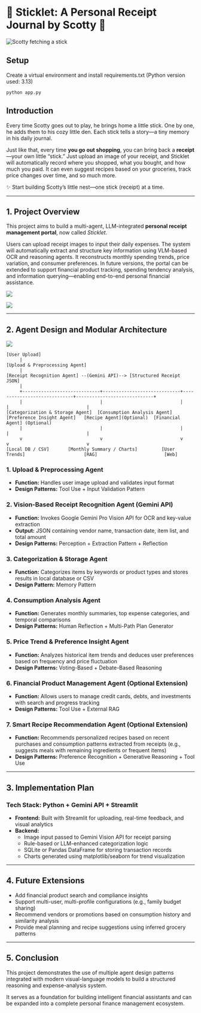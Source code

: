 # 🌿 Sticklet: A Personal Receipt Journal by Scotty 🐶
![Scotty fetching a stick](assets/logo.png)


## Setup 

Create a virtual environment and install requirements.txt (Python version used: 3.13)
```
python app.py
```


## Introduction

Every time Scotty goes out to play, he brings home a little stick. One by one, he adds them to his cozy little den. Each stick tells a story—a tiny memory in his daily journal.

Just like that, every time **you go out shopping**, you can bring back a **receipt**—your own little “stick.” Just upload an image of your receipt, and Sticklet will automatically record where you shopped, what you bought, and how much you paid. It can even suggest recipes based on your groceries, track price changes over time, and so much more.

✨ Start building Scotty’s little nest—one stick (receipt) at a time.

---

## 1. Project Overview

This project aims to build a multi-agent, LLM-integrated **personal receipt management portal**, now called *Sticklet*.

Users can upload receipt images to input their daily expenses. The system will automatically extract and structure key information using VLM-based OCR and reasoning agents. It reconstructs monthly spending trends, price variation, and consumer preferences. In future versions, the portal can be extended to support financial product tracking, spending tendency analysis, and information querying—enabling end-to-end personal financial assistance.

![](assets/strick_receipt.png)

![](assets/dashboard.png)

---

## 2. Agent Design and Modular Architecture
![](assets/architecture.png)
```
[User Upload]
     |
[Upload & Preprocessing Agent]
     |
[Receipt Recognition Agent] --(Gemini API)--> [Structured Receipt JSON]
     |
     +-----------------------------+-----------------------------+-----------------------------+-----------------------------+
     |                             |                             |                             |                             |
[Categorization & Storage Agent]  [Consumption Analysis Agent]  [Preference Insight Agent]   [Recipe Agent](Optional)  [Financial Agent] (Optional)
     |                             |                             |                             |                             |
     v                             v                             v                             v                             v
[Local DB / CSV]       [Monthly Summary / Charts]         [User Trends]                      [RAG]                         [Web]
```


### 1. Upload & Preprocessing Agent
- **Function:** Handles user image upload and validates input format
- **Design Patterns:** Tool Use + Input Validation Pattern

### 2. Vision-Based Receipt Recognition Agent (Gemini API)
- **Function:** Invokes Google Gemini Pro Vision API for OCR and key-value extraction
- **Output:** JSON containing vendor name, transaction date, item list, and total amount
- **Design Patterns:** Perception + Extraction Pattern + Reflection

### 3. Categorization & Storage Agent
- **Function:** Categorizes items by keywords or product types and stores results in local database or CSV
- **Design Pattern:** Memory Pattern

### 4. Consumption Analysis Agent
- **Function:** Generates monthly summaries, top expense categories, and temporal comparisons
- **Design Patterns:** Human Reflection + Multi-Path Plan Generator

### 5. Price Trend & Preference Insight Agent
- **Function:** Analyzes historical item trends and deduces user preferences based on frequency and price fluctuation
- **Design Patterns:** Voting-Based + Debate-Based Reasoning

### 6. Financial Product Management Agent (Optional Extension)
- **Function:** Allows users to manage credit cards, debts, and investments with search and progress tracking
- **Design Patterns:** Tool Use + External RAG

### 7. Smart Recipe Recommendation Agent (Optional Extension)
- **Function:** Recommends personalized recipes based on recent purchases and consumption patterns extracted from receipts (e.g., suggests meals with remaining ingredients or frequent items)
- **Design Patterns:** Preference Recognition + Generative Reasoning + Tool Use

---

## 3. Implementation Plan

### Tech Stack: Python + Gemini API + Streamlit

- **Frontend:** Built with Streamlit for uploading, real-time feedback, and visual analytics
- **Backend:**
  - Image input passed to Gemini Vision API for receipt parsing
  - Rule-based or LLM-enhanced categorization logic
  - SQLite or Pandas DataFrame for storing transaction records
  - Charts generated using matplotlib/seaborn for trend visualization

---

## 4. Future Extensions

- Add financial product search and compliance insights
- Support multi-user, multi-profile configurations (e.g., family budget sharing)
- Recommend vendors or promotions based on consumption history and similarity analysis
- Provide meal planning and recipe suggestions using inferred grocery patterns

---

## 5. Conclusion

This project demonstrates the use of multiple agent design patterns integrated with modern visual-language models to build a structured reasoning and expense-analysis system.

It serves as a foundation for building intelligent financial assistants and can be expanded into a complete personal finance management ecosystem.
